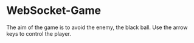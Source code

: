 # WebSocket-Game
The aim of the game is to avoid the enemy, the black ball. Use the arrow keys to control the player.
